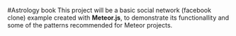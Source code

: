 #Astrology book
This project will be a basic social network (facebook clone) example created with **Meteor.js**, to demonstrate its functionallity and some of the patterns recommended for Meteor projects.